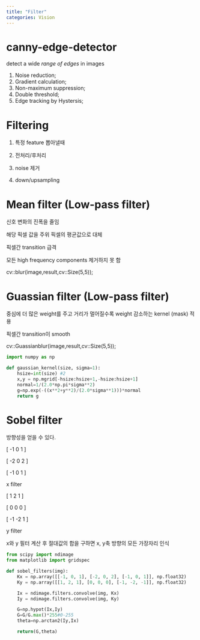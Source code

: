 ```yaml
---
title: "Filter"
categories: Vision
---
```


# canny-edge-detector
detect a wide *range of edges* in images

1. Noise reduction;
2. Gradient calculation;
3. Non-maximum suppression; 
4. Double threshold;
5. Edge tracking by Hystersis;

# Filtering
1. 특정 feature 뽑아낼때

2. 전처리/후처리

3. noise 제거

4. down/upsampling

# Mean filter (Low-pass filter)
신호 변화의 진폭을 줄임

해당 픽셀 값을 주위 픽셀의 평균값으로 대체

픽셀간 transition 급격

모든 high frequency components 제거하지 못 함


cv::blur(image,result,cv::Size(5,5));

# Guassian filter (Low-pass filter)

중심에 더 많은 weight를 주고 거리가 멀어질수록 weight 감소하는 kernel (mask) 적용

픽셀간 transition이 smooth

cv::Guassianblur(image,result,cv::Size(5,5));

```python
import numpy as np

def gaussian_kernel(size, sigma=1):
    hsize=int(size) #2
    x,y = np.mgrid[-hsize:hsize+1,-hsize:hsize+1]
    normal=1/(2.0*np.pi*sigma**2)
    g=np.exp(-((x**2+y**2)/(2.0*sigma**1)))*normal
    return g
```

# Sobel filter
방향성을 얻을 수 있다.

[ -1  0  1 ]
   
[ -2  0  2 ]

[ -1  0  1 ]

x filter

[  1  2  1 ]
   
[  0  0  0 ]

[ -1 -2  1 ]

y filter

  
x와 y 필터 계산 후 절대값의 합을 구하면 x, y축 방향의 모든 가장자리 인식

```python
from scipy import ndimage
from matplotlib import gridspec

def sobel_filters(img):
    Kx = np.array([[-1, 0, 1], [-2, 0, 2], [-1, 0, 1]], np.float32)
    Ky = np.array([[1, 2, 1], [0, 0, 0], [-1, -2, -1]], np.float32)

    Ix = ndimage.filters.convolve(img, Kx)
    Iy = ndimage.filters.convolve(img, Ky)

    G=np.hypot(Ix,Iy)
    G=G/G.max()*255#0-255
    theta=np.arctan2(Iy,Ix)

    return(G,theta)
    
```

